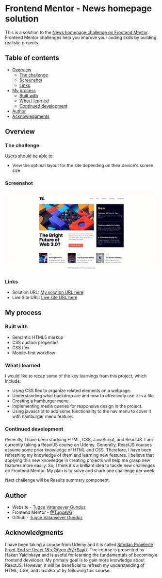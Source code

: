 # Frontend Mentor - News homepage solution

This is a solution to the [News homepage challenge on Frontend Mentor](https://www.frontendmentor.io/challenges/news-homepage-H6SWTa1MFl). Frontend Mentor challenges help you improve your coding skills by building realistic projects. 

## Table of contents

- [Overview](#overview)
  - [The challenge](#the-challenge)
  - [Screenshot](#screenshot)
  - [Links](#links)
- [My process](#my-process)
  - [Built with](#built-with)
  - [What I learned](#what-i-learned)
  - [Continued development](#continued-development)
- [Author](#author)
- [Acknowledgments](#acknowledgments)


## Overview

### The challenge

Users should be able to:

- View the optimal layout for the site depending on their device's screen size


### Screenshot

![This is my solution.](./screenshot-news-homepage.png)


### Links

- Solution URL: [My solution URL here](https://github.com/TugceVG/frontend-mentor-challenges/tree/main/news-homepage)
- Live Site URL: [Live site URL here](https://news-homepage-tugcevg.netlify.app/)


## My process

### Built with

- Semantic HTML5 markup
- CSS custom properties
- CSS flex
- Mobile-first workflow


### What I learned

I would like to recap some of the key learnings from this project, which include:

- Using CSS flex to organize related elements on a webpage.
- Understanding what backdrop are and how to effectively use it in a file.
- Creating a hamburger menu.
- Implementing media queries for responsive design in the project.
- Using javascript to add some functionality to the nav menu to cover it with hamburger menu feature.


### Continued development

Recently, I have been studying HTML, CSS, JavaScript, and ReactJS. I am currently taking a ReactJS course on Udemy. Generally, ReactJS courses assume some prior knowledge of HTML and CSS. Therefore, I have been refreshing my knowledge of them and learning new features. I believe that applying this new knowledge in creating projects will help me grasp new features more easily. So, I think it's a brilliant idea to tackle new challenges on Frontend Mentor. My plan is to solve and share one challenge per week.

Next challenge will be Results summary component.


## Author

- Website - [Tugce Vatansever Gunduz](https://tugcevatansevergunduz.com/)
- Frontend Mentor - [@TugceVG](https://www.frontendmentor.io/profile/TugceVG)
- Github - [Tugce Vatansever Gunduz](https://github.com/TugceVG)


## Acknowledgments

I have been taking a course from Udemy and it is called [Sıfırdan Projelerle Front-End ve React 18.x Öğren (52+Saat)](https://www.udemy.com/course/sifirdan-projelerle-javascript-ve-react-ogren). The course is presented by Hakan Yalcinkaya and is useful for learning the fundamentals of becoming a frontend developer. My primary goal is to gain more knowledge about ReactJS. However, it will be beneficial to refresh my understanding of HTML, CSS, and JavaScript by following this course.
